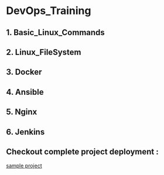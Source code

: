 # DevOps_Training

## 1. Basic_Linux_Commands
## 2. Linux_FileSystem
## 3. Docker
## 4. Ansible
## 5. Nginx
## 6. Jenkins

## Checkout complete project deployment : 
[sample project](https://github.com/sagarkrishnasuresh/sample_project)




